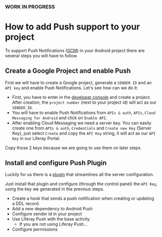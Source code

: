 ### WORK IN PROGRESS ###

# How to add Push support to your project

To support Push Notifications ([GCM](https://developers.google.com/cloud-messaging/)) in your Android project there are several steps you will have to follow.

## Create a Google Project and enable Push

First we will have to create a Google project, generate a `SENDER ID` and an `API key` and enable Push Notifications. Let's see how can we do it:

* First, you have to enter in the [developer console](https://console.developers.google.com/) and create a project. After creation, the `project number` (next to your project id) will act as our `SENDER_ID`. 
* You will have to enable Push Notifications from `APIs & auth`, `APIs`, `Cloud Messaging for Android` and click on `Enable API`.
* After enabling Cloud Messaging we need a server key. You can easily create one from `APIs & auth`, `Credentials` and `Create new Key` (Server Key), just select `Create` and copy the `API Key` string, it will act as our `API Key` in our Liferay Portal.

Copy those 2 keys because we are going to use them on later steps.

## Install and configure Push Plugin

Luckily for us there is a [plugin](http://www.liferay.com/es/marketplace/-/mp/application/48439053) that streamlines all the server configuration.

Just install that plugin and configure (through the control panel) the `API Key`, using the key we generated in the previous steps.

* Create a hook that sends a push notification when creating or updating a DDL record.
* Add a new dependency to Android Push
* Configure sender id in your project
* Use Liferay Push with the base activity
	* If you are not using Liferay Push...
* Configure permissions

